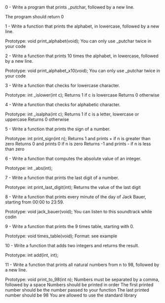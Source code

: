 0 - Write a program that prints _putchar, followed by a new line.

The program should return 0

1 - Write a function that prints the alphabet, in lowercase, followed by a new line.

Prototype: void print_alphabet(void);
You can only use _putchar twice in your code

2 - Write a function that prints 10 times the alphabet, in lowercase, followed by a new line.

Prototype: void print_alphabet_x10(void);
You can only use _putchar twice in your code

3 - Write a function that checks for lowercase character.

Prototype: int _islower(int c);
Returns 1 if c is lowercase
Returns 0 otherwise

4 - Write a function that checks for alphabetic character.

Prototype: int _isalpha(int c);
Returns 1 if c is a letter, lowercase or uppercase
Returns 0 otherwise

5 - Write a function that prints the sign of a number.

Prototype: int print_sign(int n);
Returns 1 and prints + if n is greater than zero
Returns 0 and prints 0 if n is zero
Returns -1 and prints - if n is less than zero

6 - Write a function that computes the absolute value of an integer.

Prototype: int _abs(int);

7 - Write a function that prints the last digit of a number.

Prototype: int print_last_digit(int);
Returns the value of the last digit

8 - Write a function that prints every minute of the day of Jack Bauer, starting from 00:00 to 23:59.

Prototype: void jack_bauer(void);
You can listen to this soundtrack while codin

9 - Write a function that prints the 9 times table, starting with 0.

Prototype: void times_table(void);
Format: see example

10 - Write a function that adds two integers and returns the result.

Prototype: int add(int, int);

11 - Write a function that prints all natural numbers from n to 98, followed by a new line.

Prototype: void print_to_98(int n);
Numbers must be separated by a comma, followed by a space
Numbers should be printed in order
The first printed number should be the number passed to your function
The last printed number should be 98
You are allowed to use the standard library